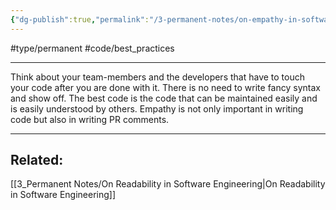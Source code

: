 ```yaml
---
{"dg-publish":true,"permalink":"/3-permanent-notes/on-empathy-in-software-engineering/"}
---
```


#type/permanent #code/best_practices 

---
Think about your team-members and the developers that have to touch your code after you are done with it. There is no need to write fancy syntax and show off. The best code is the code that can be maintained easily and is easily understood by others.
Empathy is not only important in writing code but also in writing PR comments.

---
## Related:
[[3_Permanent Notes/On Readability in Software Engineering\|On Readability in Software Engineering]]